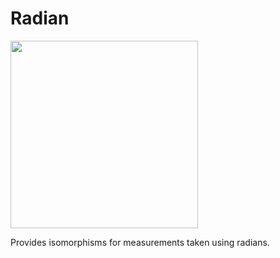 # Radian

<img src="http://i.imgur.com/0h9dFhl.png" width="300px"/>

Provides isomorphisms for measurements taken using radians.
